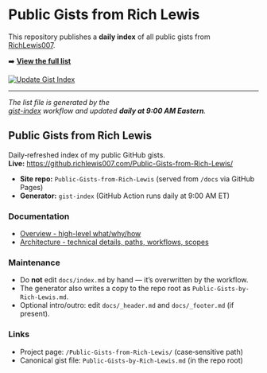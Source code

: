 # Public Gists from Rich Lewis

This repository publishes a **daily index** of all public gists from  
[RichLewis007](https://gist.github.com/RichLewis007).

➡️ **[View the full list](./Public-Gists-from-Rich-Lewis.md)**

[![Update Gist Index](https://github.com/RichLewis007/gist-index/actions/workflows/update-gist-index.yml/badge.svg)](https://github.com/RichLewis007/gist-index/actions/workflows/update-gist-index.yml)

---

_The list file is generated by the  
[gist-index](https://github.com/RichLewis007/gist-index) workflow and updated **daily at 9:00 AM Eastern**._



## Public Gists from Rich Lewis

Daily‑refreshed index of my public GitHub gists.  
**Live:** https://github.richlewis007.com/Public-Gists-from-Rich-Lewis/

- **Site repo:** `Public-Gists-from-Rich-Lewis` (served from `/docs` via GitHub Pages)
- **Generator:** `gist-index` (GitHub Action runs daily at 9:00 AM ET)

### Documentation
- [Overview - high-level what/why/how](docs/OVERVIEW.md)
- [Architecture - technical details, paths, workflows, scopes](docs/ARCHITECTURE.md)

### Maintenance
- Do **not** edit `docs/index.md` by hand — it’s overwritten by the workflow.
- The generator also writes a copy to the repo root as `Public-Gists-by-Rich-Lewis.md`.
- Optional intro/outro: edit `docs/_header.md` and `docs/_footer.md` (if present).

### Links
- Project page: `/Public-Gists-from-Rich-Lewis/` (case‑sensitive path)
- Canonical gist file: `Public-Gists-by-Rich-Lewis.md` (in the repo root)

